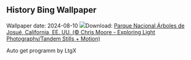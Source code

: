 ## History Bing Wallpaper
Wallpaper date: 2024-08-10
![](https://www.bing.com/th?id=OHR.JoshuaTreeNP_ES-ES0806309217_UHD.jpg&w=1000)Download: [Parque Nacional Árboles de Josué, California, EE. UU. (© Chris Moore - Exploring Light Photography/Tandem Stills + Motion)](https://www.bing.com/th?id=OHR.JoshuaTreeNP_ES-ES0806309217_UHD.jpg)

Auto get programm by LtgX
